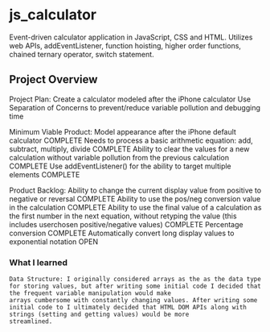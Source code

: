 # js_calculator
Event-driven calculator application in JavaScript, CSS and HTML. Utilizes web APIs, addEventListener, function hoisting, higher order functions, chained ternary operator, switch statement.

## Project Overview
Project Plan: 
    Create a calculator modeled after the iPhone calculator
    Use Separation of Concerns to prevent/reduce variable pollution and debugging time

Minimum Viable Product:
    Model appearance after the iPhone default calculator COMPLETE
    Needs to process a basic arithmetic equation: add, subtract, multiply, divide COMPLETE
    Ability to clear the values for a new calculation without variable pollution from the previous calculation COMPLETE
    Use addEventListener() for the ability to target multiple elements COMPLETE

Product Backlog:
    Ability to change the current display value from positive to negative or reversal COMPLETE
    Ability to use the pos/neg conversion value in the calculation COMPLETE
    Ability to use the final value of a calculation as the first number in the next equation, without retyping the value (this includes userchosen positive/negative values) COMPLETE
    Percentage conversion COMPLETE
    Automatically convert long display values to exponential notation OPEN 

### What I learned
    Data Structure: I originally considered arrays as the as the data type for storing values, but after writing some initial code I decided that the frequent variable manipulation would make 
    arrays cumbersome with constantly changing values. After writing some initial code to I ultimately decided that HTML DOM APIs along with strings (setting and getting values) would be more 
    streamlined.


